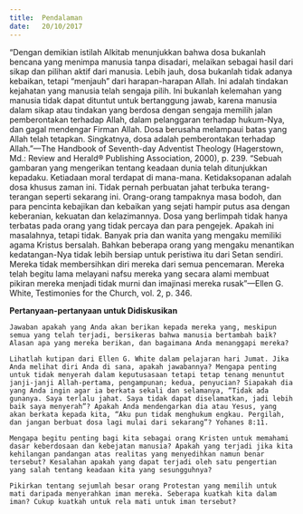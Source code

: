 ```yaml
---
title:  Pendalaman
date:   20/10/2017
---
```


“Dengan demikian istilah Alkitab menunjukkan bahwa dosa bukanlah bencana yang menimpa manusia tanpa disadari, melaikan sebagai hasil dari sikap dan pilihan aktif dari manusia. Lebih jauh, dosa bukanlah tidak adanya kebaikan, tetapi “menjauh” dari harapan-harapan Allah. Ini adalah tindakan kejahatan yang manusia telah sengaja pilih. Ini bukanlah kelemahan yang manusia tidak dapat dituntut untuk bertanggung jawab, karena manusia dalam sikap atau tindakan yang berdosa dengan sengaja memilih jalan pemberontakan terhadap Allah, dalam pelanggaran terhadap hukum-Nya, dan gagal mendengar Firman Allah. Dosa berusaha melampaui batas yang Allah telah tetapkan. Singkatnya, dosa adalah pemberontakan terhadap Allah.”—The Handbook of Seventh-day Adventist Theology (Hagerstown, Md.: Review and Herald® Publishing Association, 2000), p. 239. “Sebuah gambaran yang mengerikan tentang keadaan dunia telah ditunjukkan kepadaku. Ketiadaan moral terdapat di mana-mana. Ketidaksopanan adalah dosa khusus zaman ini. Tidak pernah perbuatan jahat terbuka terang-terangan seperti sekarang ini. Orang-orang tampaknya masa bodoh, dan para pencinta kebajikan dan kebaikan yang sejati hampir putus asa dengan keberanian, kekuatan dan kelazimannya. Dosa yang berlimpah tidak hanya terbatas pada orang yang tidak percaya dan para pengejek. Apakah ini masalahnya, tetapi tidak. Banyak pria dan wanita yang mengaku memiliki agama Kristus bersalah. Bahkan beberapa orang yang mengaku menantikan kedatangan-Nya tidak lebih bersiap untuk peristiwa itu dari Setan sendiri. Mereka tidak membersihkan diri mereka dari semua pencemaran. Mereka telah begitu lama melayani nafsu mereka yang secara alami membuat pikiran mereka menjadi tidak murni dan imajinasi mereka rusak”—Ellen G. White, Testimonies for the Church, vol. 2, p. 346.

**Pertanyaan-pertanyaan untuk Didiskusikan**

`Jawaban apakah yang Anda akan berikan kepada mereka yang, meskipun semua yang telah terjadi, bersikeras bahwa manusia bertambah baik? Alasan apa yang mereka berikan, dan bagaimana Anda menanggapi mereka?`

`Lihatlah kutipan dari Ellen G. White dalam pelajaran hari Jumat. Jika Anda melihat diri Anda di sana, apakah jawabannya? Mengapa penting untuk tidak menyerah dalam keputusasaan tetapi tetap tenang menuntut janji-janji Allah-pertama, pengampunan; kedua, penyucian? Siapakah dia yang Anda ingin agar ia berkata sekali dan selamanya, “Tidak ada gunanya. Saya terlalu jahat. Saya tidak dapat diselamatkan, jadi lebih baik saya menyerah”? Apakah Anda mendengarkan dia atau Yesus, yang akan berkata kepada kita, “Aku pun tidak menghukum engkau. Pergilah, dan jangan berbuat dosa lagi mulai dari sekarang”? Yohanes 8:11.`

`Mengapa begitu penting bagi kita sebagai orang Kristen untuk memahami dasar keberdosaan dan kebejatan manusia? Apakah yang terjadi jika kita kehilangan pandangan atas realitas yang menyedihkan namun benar tersebut? Kesalahan apakah yang dapat terjadi oleh satu pengertian yang salah tentang keadaan kita yang sesungguhnya?`

`Pikirkan tentang sejumlah besar orang Protestan yang memilih untuk mati daripada menyerahkan iman mereka. Seberapa kuatkah kita dalam iman? Cukup kuatkah untuk rela mati untuk iman tersebut?`